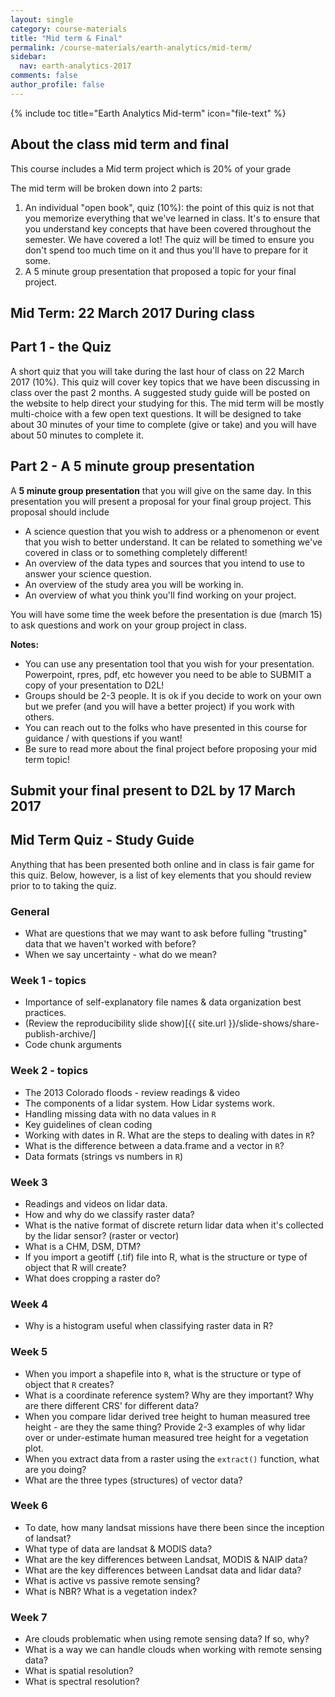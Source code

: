 ```yaml
---
layout: single
category: course-materials
title: "Mid term & Final"
permalink: /course-materials/earth-analytics/mid-term/
sidebar:
  nav: earth-analytics-2017
comments: false
author_profile: false
---
```


{% include toc title="Earth Analytics Mid-term" icon="file-text" %}


<div class="notice--info" markdown="1">

## <i class="fa fa-ship" aria-hidden="true"></i> About the class mid term and final

This course includes a Mid term project which is 20% of your grade

The mid term will be broken down into 2 parts:

1. An individual "open book", quiz (10%): the point of this quiz is not that you memorize everything that we've learned in class. It's to ensure that you understand key concepts that have been covered throughout the semester. We have covered a lot! The quiz will be timed to ensure you don't spend too much time on it and thus you'll have to prepare for it some.
2. A 5 minute group presentation that proposed a topic for your final project.
</div>


## Mid Term: 22 March 2017 During class

## Part 1 - the Quiz

A short quiz that you will take during the last hour of class on 22 March 2017
(10%). This quiz will cover key topics that we have been discussing in class
over the past 2 months. A suggested study guide will be posted on the website
to help direct your studying for this. The mid term will be mostly multi-choice
with a few open text questions. It will be designed to take about 30 minutes of
your time to complete (give or take) and you will have about 50 minutes to
complete it.

## Part 2 - A 5 minute group presentation

A **5 minute group presentation** that you will give on the same day. In this
presentation you will present a proposal for your final group project. This
proposal should include
  * A science question that you wish to address or a phenomenon or event that you wish to better understand. It can be related to something we've covered in class or to something completely different!
  * An overview of the data types and sources that you intend to use to answer your science question.
  * An overview of the study area you will be working in.
  * An overview of what you think you'll find working on your project.

You will have some time the week before the presentation is due (march 15) to
ask questions and work on your group project in class.

**Notes:**

* You can use any presentation tool that you wish for your presentation. Powerpoint, rpres, pdf, etc however you need to be able to SUBMIT a copy of your presentation to D2L!
* Groups should be 2-3 people. It is ok if you decide to work on your own but we prefer (and you will have a better project) if you work with others.
* You can reach out to the folks who have presented in this course for guidance / with questions if you want!
* Be sure to read more about the final project before proposing your mid term topic!

## Submit your final present to D2L by 17 March 2017


## Mid Term Quiz - Study Guide

Anything that has been presented both online and in class is fair game for this
quiz. Below, however, is a list of key elements that you should review prior to
to taking the quiz.

### General

* What are questions that we may want to ask before fulling "trusting" data that we haven't worked with before?
* When we say uncertainty - what do we mean?

### Week 1 - topics

* Importance of self-explanatory file names & data organization best practices.
* (Review the reproducibility slide show)[{{ site.url }}/slide-shows/share-publish-archive/]
* Code chunk arguments


### Week 2 - topics

* The 2013 Colorado floods - review readings & video
* The components of a lidar system. How Lidar systems work.
* Handling missing data with no data values in `R`
* Key guidelines of clean coding
* Working with dates in R. What are the steps to dealing with dates in `R`?
* What is the difference between a data.frame and a vector in `R`?
* Data formats (strings vs numbers in `R`)

### Week 3

* Readings and videos on lidar data.
* How and why do we classify raster data?
* What is the native format of discrete return lidar data when it's collected by the lidar sensor? (raster or vector)
* What is a CHM, DSM, DTM?
* If you import a geotiff (.tif) file into R, what is the structure or type of object that R will create?
* What does cropping a raster do?


### Week 4

* Why is a histogram useful when classifying raster data in R?


### Week 5

* When you import a shapefile into `R`, what is the structure or type of object that `R` creates?
* What is a coordinate reference system? Why are they important? Why are there different CRS' for different data?
* When you compare lidar derived tree height to human measured tree height - are they the same thing? Provide 2-3 examples of why lidar over or under-estimate human measured tree height for a vegetation plot.
* When you extract data from a raster using the `extract()` function, what are you doing?
* What are the three types (structures) of vector data?


### Week 6

* To date, how many landsat missions have there been since the inception of landsat?
* What type of data are landsat & MODIS data?
* What are the key differences between Landsat, MODIS & NAIP data?
* What are the key differences between Landsat data and lidar data?
* What is active vs passive remote sensing?
* What is NBR? What is a vegetation index?


### Week 7

* Are clouds problematic when using remote sensing data? If so, why?
* What is a way we can handle clouds when working with remote sensing data?
* What is spatial resolution?
* What is spectral resolution?
